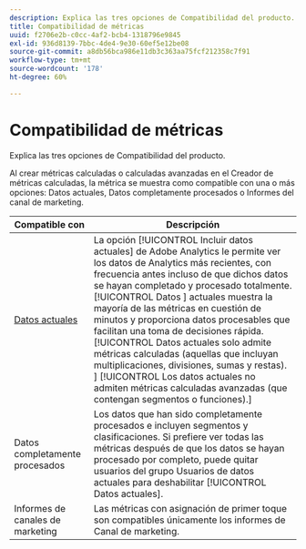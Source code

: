 ```yaml
---
description: Explica las tres opciones de Compatibilidad del producto.
title: Compatibilidad de métricas
uuid: f2706e2b-c0cc-4af2-bcb4-1318796e9845
exl-id: 936d8139-7bbc-4de4-9e30-60ef5e12be08
source-git-commit: a8db56bca986e11db3c363aa75fcf212358c7f91
workflow-type: tm+mt
source-wordcount: '178'
ht-degree: 60%

---
```


# Compatibilidad de métricas

Explica las tres opciones de Compatibilidad del producto.

Al crear métricas calculadas o calculadas avanzadas en el Creador de métricas calculadas, la métrica se muestra como compatible con una o más opciones: Datos actuales, Datos completamente procesados o Informes del canal de marketing.

| Compatible con | Descripción |
| --- | --- |
| [Datos actuales](https://experienceleague.adobe.com/docs/analytics/analyze/reports-analytics/current-data.html) | La opción [!UICONTROL Incluir datos actuales] de Adobe Analytics le permite ver los datos de Analytics más recientes, con frecuencia antes incluso de que dichos datos se hayan completado y procesado totalmente. [!UICONTROL Datos ] actuales muestra la mayoría de las métricas en cuestión de minutos y proporciona datos procesables que facilitan una toma de decisiones rápida. [!UICONTROL Datos actuales solo admite métricas calculadas (aquellas que incluyan multiplicaciones, divisiones, sumas y restas). ] [!UICONTROL Los datos actuales no admiten métricas calculadas avanzadas (que contengan segmentos o funciones).] |
| Datos completamente procesados | Los datos que han sido completamente procesados e incluyen segmentos y clasificaciones. Si prefiere ver todas las métricas después de que los datos se hayan procesado por completo, puede quitar usuarios del grupo Usuarios de datos actuales para deshabilitar [!UICONTROL Datos actuales]. |
| Informes de canales de marketing | Las métricas con asignación de primer toque son compatibles únicamente los informes de Canal de marketing. |